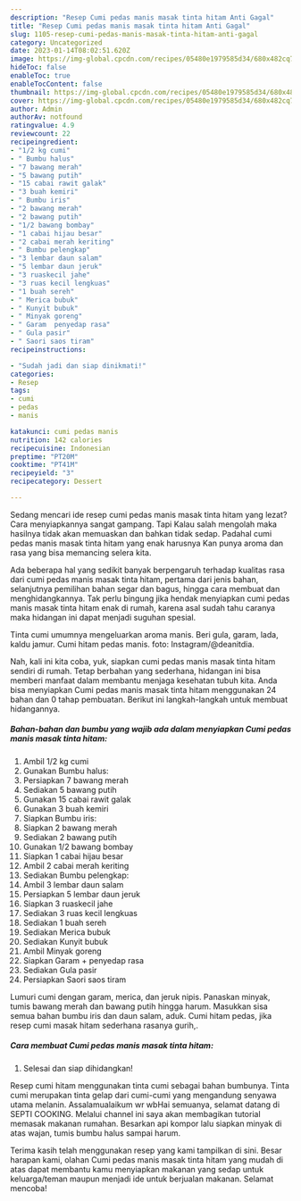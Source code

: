```yaml
---
description: "Resep Cumi pedas manis masak tinta hitam Anti Gagal"
title: "Resep Cumi pedas manis masak tinta hitam Anti Gagal"
slug: 1105-resep-cumi-pedas-manis-masak-tinta-hitam-anti-gagal
category: Uncategorized
date: 2023-01-14T08:02:51.620Z
image: https://img-global.cpcdn.com/recipes/05480e1979585d34/680x482cq70/cumi-pedas-manis-masak-tinta-hitam-foto-resep-utama.jpg
hideToc: false
enableToc: true
enableTocContent: false
thumbnail: https://img-global.cpcdn.com/recipes/05480e1979585d34/680x482cq70/cumi-pedas-manis-masak-tinta-hitam-foto-resep-utama.jpg
cover: https://img-global.cpcdn.com/recipes/05480e1979585d34/680x482cq70/cumi-pedas-manis-masak-tinta-hitam-foto-resep-utama.jpg
author: Admin
authorAv: notfound
ratingvalue: 4.9
reviewcount: 22
recipeingredient:
- "1/2 kg cumi"
- " Bumbu halus"
- "7 bawang merah"
- "5 bawang putih"
- "15 cabai rawit galak"
- "3 buah kemiri"
- " Bumbu iris"
- "2 bawang merah"
- "2 bawang putih"
- "1/2 bawang bombay"
- "1 cabai hijau besar"
- "2 cabai merah keriting"
- " Bumbu pelengkap"
- "3 lembar daun salam"
- "5 lembar daun jeruk"
- "3 ruaskecil jahe"
- "3 ruas kecil lengkuas"
- "1 buah sereh"
- " Merica bubuk"
- " Kunyit bubuk"
- " Minyak goreng"
- " Garam  penyedap rasa"
- " Gula pasir"
- " Saori saos tiram"
recipeinstructions:

- "Sudah jadi dan siap dinikmati!"
categories:
- Resep
tags:
- cumi
- pedas
- manis

katakunci: cumi pedas manis 
nutrition: 142 calories
recipecuisine: Indonesian
preptime: "PT20M"
cooktime: "PT41M"
recipeyield: "3"
recipecategory: Dessert

---
```



Sedang mencari ide resep cumi pedas manis masak tinta hitam yang lezat? Cara menyiapkannya sangat gampang. Tapi Kalau salah mengolah maka hasilnya tidak akan memuaskan dan bahkan tidak sedap. Padahal cumi pedas manis masak tinta hitam yang enak harusnya Kan punya aroma dan rasa yang bisa memancing selera kita.


Ada beberapa hal yang sedikit banyak berpengaruh terhadap kualitas rasa dari cumi pedas manis masak tinta hitam, pertama dari jenis bahan, selanjutnya pemilihan bahan segar dan bagus, hingga cara membuat dan menghidangkannya. Tak perlu bingung jika hendak menyiapkan cumi pedas manis masak tinta hitam enak di rumah, karena asal sudah tahu caranya maka hidangan ini dapat menjadi suguhan spesial.

Tinta cumi umumnya mengeluarkan aroma manis. Beri gula, garam, lada, kaldu jamur. Cumi hitam pedas manis. foto: Instagram/@deanitdia.


Nah, kali ini kita coba, yuk, siapkan cumi pedas manis masak tinta hitam sendiri di rumah. Tetap berbahan yang sederhana, hidangan ini bisa memberi manfaat dalam membantu menjaga kesehatan tubuh kita. Anda bisa menyiapkan Cumi pedas manis masak tinta hitam menggunakan 24 bahan dan 0 tahap pembuatan. Berikut ini langkah-langkah untuk membuat hidangannya.

<!--inarticleads1-->

##### Bahan-bahan dan bumbu yang wajib ada dalam menyiapkan Cumi pedas manis masak tinta hitam:

1. Ambil 1/2 kg cumi
1. Gunakan  Bumbu halus:
1. Persiapkan 7 bawang merah
1. Sediakan 5 bawang putih
1. Gunakan 15 cabai rawit galak
1. Gunakan 3 buah kemiri
1. Siapkan  Bumbu iris:
1. Siapkan 2 bawang merah
1. Sediakan 2 bawang putih
1. Gunakan 1/2 bawang bombay
1. Siapkan 1 cabai hijau besar
1. Ambil 2 cabai merah keriting
1. Sediakan  Bumbu pelengkap:
1. Ambil 3 lembar daun salam
1. Persiapkan 5 lembar daun jeruk
1. Siapkan 3 ruaskecil jahe
1. Sediakan 3 ruas kecil lengkuas
1. Sediakan 1 buah sereh
1. Sediakan  Merica bubuk
1. Sediakan  Kunyit bubuk
1. Ambil  Minyak goreng
1. Siapkan  Garam + penyedap rasa
1. Sediakan  Gula pasir
1. Persiapkan  Saori saos tiram


Lumuri cumi dengan garam, merica, dan jeruk nipis. Panaskan minyak, tumis bawang merah dan bawang putih hingga harum. Masukkan sisa semua bahan bumbu iris dan daun salam, aduk. Cumi hitam pedas, jika resep cumi masak hitam sederhana rasanya gurih,. 

<!--inarticleads2-->

##### Cara membuat Cumi pedas manis masak tinta hitam:


1. Selesai dan siap dihidangkan!

Resep cumi hitam menggunakan tinta cumi sebagai bahan bumbunya. Tinta cumi merupakan tinta gelap dari cumi-cumi yang mengandung senyawa utama melanin. Assalamualaikum wr wbHai semuanya, selamat datang di SEPTI COOKING. Melalui channel ini saya akan membagikan tutorial memasak makanan rumahan. Besarkan api kompor lalu siapkan minyak di atas wajan, tumis bumbu halus sampai harum. 

Terima kasih telah menggunakan resep yang kami tampilkan di sini. Besar harapan kami, olahan Cumi pedas manis masak tinta hitam yang mudah di atas dapat membantu kamu menyiapkan makanan yang sedap untuk keluarga/teman maupun menjadi ide untuk berjualan makanan. Selamat mencoba!
